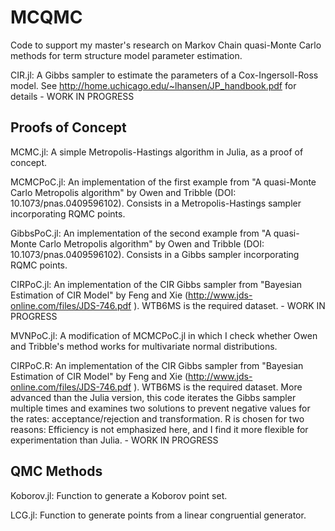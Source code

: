 # MCQMC
Code to support my master's research on Markov Chain quasi-Monte Carlo methods for term structure model parameter estimation.

CIR.jl: A Gibbs sampler to estimate the parameters of a Cox-Ingersoll-Ross model. See http://home.uchicago.edu/~lhansen/JP_handbook.pdf for details - WORK IN PROGRESS

## Proofs of Concept
MCMC.jl: A simple Metropolis-Hastings algorithm in Julia, as a proof of concept.

MCMCPoC.jl: An implementation of the first example from "A quasi-Monte Carlo Metropolis algorithm" by Owen and Tribble (DOI: 10.1073/pnas.0409596102). Consists in a Metropolis-Hastings sampler incorporating RQMC points.

GibbsPoC.jl: An implementation of the second example from "A quasi-Monte Carlo Metropolis algorithm" by Owen and Tribble (DOI: 10.1073/pnas.0409596102). Consists in a Gibbs sampler incorporating RQMC points.

CIRPoC.jl: An implementation of the CIR Gibbs sampler from "Bayesian Estimation of CIR Model" by Feng and Xie (http://www.jds-online.com/files/JDS-746.pdf ). WTB6MS is the required dataset. - WORK IN PROGRESS


MVNPoC.jl: A modification of MCMCPoC.jl in which I check whether Owen and Tribble's method works for multivariate normal distributions.

CIRPoC.R: An implementation of the CIR Gibbs sampler from "Bayesian Estimation of CIR Model" by Feng and Xie (http://www.jds-online.com/files/JDS-746.pdf ). WTB6MS is the required dataset. More advanced than the Julia version, this code iterates the Gibbs sampler multiple times and examines two solutions to prevent negative values for the rates: acceptance/rejection and transformation. R is chosen for two reasons: Efficiency is not emphasized here, and I find it more flexible for experimentation than Julia. - WORK IN PROGRESS

## QMC Methods
Koborov.jl: Function to generate a Koborov point set.

LCG.jl: Function to generate points from a linear congruential generator.